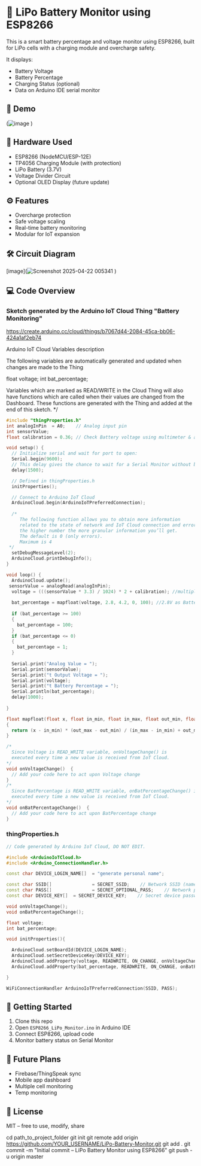 # 🔋 LiPo Battery Monitor using ESP8266

This is a smart battery percentage and voltage monitor using ESP8266, built for LiPo cells with a charging module and overcharge safety.

It displays:
- Battery Voltage
- Battery Percentage
- Charging Status (optional)
- Data on Arduino IDE serial monitor

## 📸 Demo
(![image](https://github.com/user-attachments/assets/8ae06229-a425-44bc-abaf-dc1bce614d37)
)


## 🔧 Hardware Used
- ESP8266 (NodeMCU/ESP-12E)
- TP4056 Charging Module (with protection)
- LiPo Battery (3.7V)
- Voltage Divider Circuit
- Optional OLED Display (future update)

## ⚙️ Features
- Overcharge protection
- Safe voltage scaling
- Real-time battery monitoring
- Modular for IoT expansion

## 🛠️ Circuit Diagram
[image](![Screenshot 2025-04-22 005341](https://github.com/user-attachments/assets/7174fcb3-48d1-4c62-9ba3-7d128654bf5d)
)

## 💻 Code Overview

### Sketch generated by the Arduino IoT Cloud Thing "Battery Monitoring"
  https://create.arduino.cc/cloud/things/b7067d44-2084-45ca-bb06-424a1af2eb74 

  Arduino IoT Cloud Variables description

  The following variables are automatically generated and updated when changes are made to the Thing

  float voltage;
  int bat_percentage;

  Variables which are marked as READ/WRITE in the Cloud Thing will also have functions
  which are called when their values are changed from the Dashboard.
  These functions are generated with the Thing and added at the end of this sketch.
*/
```cpp
#include "thingProperties.h"
int analogInPin  = A0;    // Analog input pin
int sensorValue; 
float calibration = 0.36; // Check Battery voltage using multimeter & add/subtract the value

void setup() {
  // Initialize serial and wait for port to open:
  Serial.begin(9600);
  // This delay gives the chance to wait for a Serial Monitor without blocking if none is found
  delay(1500); 

  // Defined in thingProperties.h
  initProperties();

  // Connect to Arduino IoT Cloud
  ArduinoCloud.begin(ArduinoIoTPreferredConnection);
  
  /*
     The following function allows you to obtain more information
     related to the state of network and IoT Cloud connection and errors
     the higher number the more granular information you’ll get.
     The default is 0 (only errors).
     Maximum is 4
 */
  setDebugMessageLevel(2);
  ArduinoCloud.printDebugInfo();
}

void loop() {
  ArduinoCloud.update();
 sensorValue = analogRead(analogInPin);
  voltage = (((sensorValue * 3.3) / 1024) * 2 + calibration); //multiply by two as voltage divider network is 100K & 100K Resistor
 
  bat_percentage = mapfloat(voltage, 2.8, 4.2, 0, 100); //2.8V as Battery Cut off Voltage & 4.2V as Maximum Voltage
 
  if (bat_percentage >= 100)
  {
    bat_percentage = 100;
  }
  if (bat_percentage <= 0)
  {
    bat_percentage = 1;
  }
 
  Serial.print("Analog Value = ");
  Serial.print(sensorValue);
  Serial.print("t Output Voltage = ");
  Serial.print(voltage);
  Serial.print("t Battery Percentage = ");
  Serial.println(bat_percentage);
  delay(1000);
  
}

float mapfloat(float x, float in_min, float in_max, float out_min, float out_max)
{
  return (x - in_min) * (out_max - out_min) / (in_max - in_min) + out_min;
}

/*
  Since Voltage is READ_WRITE variable, onVoltageChange() is
  executed every time a new value is received from IoT Cloud.
*/
void onVoltageChange()  {
  // Add your code here to act upon Voltage change
}
/*
  Since BatPercentage is READ_WRITE variable, onBatPercentageChange() is
  executed every time a new value is received from IoT Cloud.
*/
void onBatPercentageChange()  {
  // Add your code here to act upon BatPercentage change
}

```
### thingProperties.h

```cpp
// Code generated by Arduino IoT Cloud, DO NOT EDIT.

#include <ArduinoIoTCloud.h>
#include <Arduino_ConnectionHandler.h>

const char DEVICE_LOGIN_NAME[]  = "generate personal name";

const char SSID[]               = SECRET_SSID;    // Network SSID (name)
const char PASS[]               = SECRET_OPTIONAL_PASS;    // Network password (use for WPA, or use as key for WEP)
const char DEVICE_KEY[]  = SECRET_DEVICE_KEY;    // Secret device password

void onVoltageChange();
void onBatPercentageChange();

float voltage;
int bat_percentage;

void initProperties(){

  ArduinoCloud.setBoardId(DEVICE_LOGIN_NAME);
  ArduinoCloud.setSecretDeviceKey(DEVICE_KEY);
  ArduinoCloud.addProperty(voltage, READWRITE, ON_CHANGE, onVoltageChange);
  ArduinoCloud.addProperty(bat_percentage, READWRITE, ON_CHANGE, onBatPercentageChange);

}

WiFiConnectionHandler ArduinoIoTPreferredConnection(SSID, PASS);
```

## 🚀 Getting Started

1. Clone this repo
2. Open `ESP8266_LiPo_Monitor.ino` in Arduino IDE
3. Connect ESP8266, upload code
4. Monitor battery status on Serial Monitor

## 🧠 Future Plans
- Firebase/ThingSpeak sync
- Mobile app dashboard
- Multiple cell monitoring
- Temp monitoring

## 📄 License
MIT – free to use, modify, share

cd path_to_project_folder
git init
git remote add origin https://github.com/YOUR_USERNAME/LiPo-Battery-Monitor.git
git add .
git commit -m "Initial commit – LiPo Battery Monitor using ESP8266"
git push -u origin master
